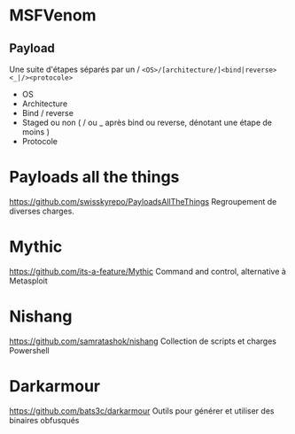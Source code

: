 # MSFVenom
## Payload
Une suite d'étapes séparés par un /
```<OS>/[architecture/]<bind|reverse><_|/><protocole>```
* OS
* Architecture
* Bind / reverse
*  Staged ou non ( / ou _ après bind ou reverse, dénotant une étape de moins )
* Protocole

# Payloads all the things
https://github.com/swisskyrepo/PayloadsAllTheThings
Regroupement de diverses charges.

# Mythic
https://github.com/its-a-feature/Mythic
Command and control, alternative à Metasploit

# Nishang
https://github.com/samratashok/nishang
Collection de scripts et charges Powershell

# Darkarmour
https://github.com/bats3c/darkarmour
Outils pour générer et utiliser des binaires obfusqués



